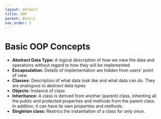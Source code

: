 ```yaml
---
layout: default
title: OOP
parent: Basics
nav_order: 2
---
```



# Basic OOP Concepts

- **Abstract Data Type:** A logical description of how we view the data and operations without regard to how they will be implemented
- **Encapsulation:** Details of implementation are hidden from users' point of view
- **Classes:** Description of what data look like and what data can do. They are analogous to abstract data types
- **Objects:**  Instance of class
- **Inheritance:** A class is derived from another (parent) class, inheriting all the public and protected properties and methods from the parent class. In addition, it can have its own properties and methods.
- **Singleton class:** Restrics the instantiation of a class for only once. 





